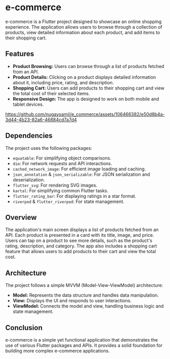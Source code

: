 # e-commerce

e-commerce is a Flutter project designed to showcase an online shopping experience. The application allows users to browse through a collection of products, view detailed information about each product, and add items to their shopping cart.

## Features

- **Product Browsing:** Users can browse through a list of products fetched from an API.
- **Product Details:** Clicking on a product displays detailed information about it, including price, rating, and description.
- **Shopping Cart:** Users can add products to their shopping cart and view the total cost of their selected items.
- **Responsive Design:** The app is designed to work on both mobile and tablet devices.


https://github.com/nugaysamil/e_commerce/assets/106466382/e50d8b4a-3d44-4b23-82a6-46884cd7a7d4


## Dependencies

The project uses the following packages:

- `equatable`: For simplifying object comparisons.
- `dio`: For network requests and API interactions.
- `cached_network_image`: For efficient image loading and caching.
- `json_annotation` & `json_serializable`: For JSON serialization and deserialization.
- `flutter_svg`: For rendering SVG images.
- `kartal`: For simplifying common Flutter tasks.
- `flutter_rating_bar`: For displaying ratings in a star format.
- `riverpod` & `flutter_riverpod`: For state management.

## Overview

The application's main screen displays a list of products fetched from an API. Each product is presented in a card with its title, image, and price. Users can tap on a product to see more details, such as the product's rating, description, and category. The app also includes a shopping cart feature that allows users to add products to their cart and view the total cost.

## Architecture

The project follows a simple MVVM (Model-View-ViewModel) architecture:

- **Model:** Represents the data structure and handles data manipulation.
- **View:** Displays the UI and responds to user interactions.
- **ViewModel:** Connects the model and view, handling business logic and state management.

## Conclusion

e-commerce is a simple yet functional application that demonstrates the use of various Flutter packages and APIs. It provides a solid foundation for building more complex e-commerce applications.
